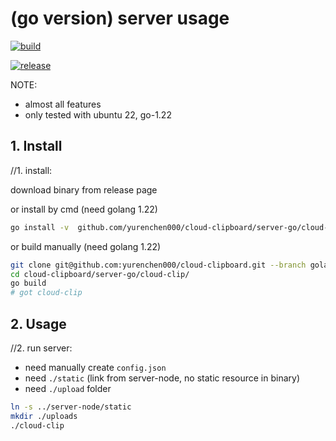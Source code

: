 (go version) server usage
=========================


[![build](https://github.com/yurenchen000/cloud-clipboard/actions/workflows/release.yml/badge.svg)](https://github.com/yurenchen000/cloud-clipboard/releases)

<!-- not work
[![go-report](https://goreportcard.com/badge/github.com/yurenchen000/cloud-clipboard)](https://goreportcard.com/report/github.com/yurenchen000/cloud-clipboard)
-->

[![release](https://img.shields.io/github/v/release/yurenchen000/cloud-clipboard)](https://github.com/yurenchen000/cloud-clipboard/releases)


NOTE: 
 - almost all features
 - only tested with ubuntu 22, go-1.22

## 1. Install
//1. install:  

download binary from release page  

or install by cmd (need golang 1.22)

```bash
go install -v  github.com/yurenchen000/cloud-clipboard/server-go/cloud-clip@golang
```

or build manually (need golang 1.22)
```bash
git clone git@github.com:yurenchen000/cloud-clipboard.git --branch golang
cd cloud-clipboard/server-go/cloud-clip/
go build
# got cloud-clip
```

## 2. Usage

//2. run server:  
- need manually create `config.json`  
- need `./static` (link from server-node, no static resource in binary)  
- need `./upload` folder 

```bash
ln -s ../server-node/static
mkdir ./uploads
./cloud-clip
```

